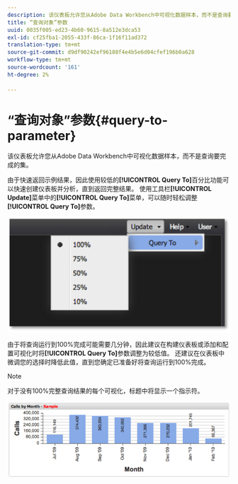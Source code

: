 ```yaml
---
description: 该仪表板允许您从Adobe Data Workbench中可视化数据样本，而不是查询要完成的集。
title: “查询对象”参数
uuid: 0035f005-ed23-4b60-9615-8a512e3dca53
exl-id: cf25fba1-2055-433f-86ca-1f16f11ad372
translation-type: tm+mt
source-git-commit: d9df90242ef96188f4e4b5e6d04cfef196b0a628
workflow-type: tm+mt
source-wordcount: '161'
ht-degree: 2%

---
```


# “查询对象”参数{#query-to-parameter}

该仪表板允许您从Adobe Data Workbench中可视化数据样本，而不是查询要完成的集。

由于快速返回示例结果，因此使用较低的&#x200B;**[!UICONTROL Query To]**&#x200B;百分比功能可以快速创建仪表板并分析，直到返回完整结果。 使用工具栏&#x200B;**[!UICONTROL Update]**&#x200B;菜单中的&#x200B;**[!UICONTROL Query To]**&#x200B;菜单，可以随时轻松调整&#x200B;**[!UICONTROL Query To]**&#x200B;参数。

![](assets/query_to.png)

由于将查询运行到100%完成可能需要几分钟，因此建议在构建仪表板或添加和配置可视化时将&#x200B;**[!UICONTROL Query To]**&#x200B;参数调整为较低值。 还建议在仪表板中微调您的选择时降低此值，直到您确定已准备好将查询运行到100%完成。

>[!NOTE]
>
>对于没有100%完整查询结果的每个可视化，标题中将显示一个指示符。

![](assets/query_to2.png)
